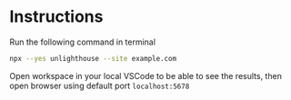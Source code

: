 # Instructions

Run the following command in terminal

```bash
npx --yes unlighthouse --site example.com
```

Open workspace in your local VSCode to be able to see the results, then open browser using default port `localhost:5678`
